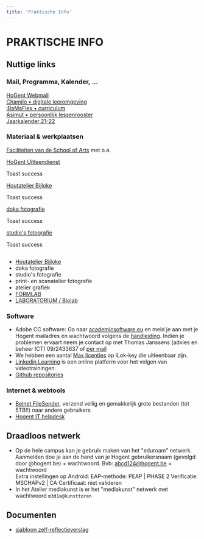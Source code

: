 ```yaml
---
title: 'Praktische Info'
---
```


# PRAKTISCHE INFO

## Nuttige links

### Mail, Programma, Kalender, ...

<div class="chip"><a href="http://webmail.hogent.be/" target=_blanc>HoGent Webmail</a></div>
<div class="chip"><a href="https://chamilo.hogent.be/" target=_blanc>Chamilo • digitale leeromgeving</a></div>
<div class="chip"><a href="https://ibamaflex.hogent.be/" target=_blanc>iBaMaFlex • curriculum</a></div>
<div class="chip"><a href="https://hogent.asimut.net/public/" target=_blanc>Asimut • persoonlijk lessenrooster</a></div>

<div class="chip"><a href="https://schoolofartsgent.be/2021/wp-content/uploads/2021/05/07_Acad-kal-2021-2022-SCH-ACAD-v2.pdf" target=_blanc>Jaarkalender 21-22</a></div>

### Materiaal & werkplaatsen

[Faciliteiten van de School of Arts](https://schoolofartsgent.be/nl/onderwijs/faciliteiten) met o.a.

<div class="columns">
  <div class="column col-sm-12">
    <div class="toast toast-warning"><a href="http://uitleendienst.schoolofarts.be/users/sign_in" target=_blanc>HoGent Uitleendienst</a></div>
    <p>Toast success</p>
    </div>
  </div>
  <div class="column col-sm-12">
    <div class="toast toast-warning"><a href="https://www.facebook.com/KASKhoutatelier" target=_blanc>Houtatelier Bijloke</a></div>
    <p>Toast success</p>
    </div>
  </div>
  <div class="column col-sm-12">
    <div class="toast toast-warning"><a href="" target=_blanc>doka fotografie</a></div>
    <p>Toast success</p>
    </div>
  </div>
  <div class="column col-sm-12">
    <div class="toast toast-warning"><a href="" target=_blanc>studio's fotografie</a></div>
    <p>Toast success</p>
    </div>
  </div>
</div>

-   [Houtatelier Bijloke](https://www.facebook.com/KASKhoutatelier)
-   doka fotografie
-   studio's fotografie
-   print- en scanatelier fotografie
-   atelier grafiek
-   [FORMLAB](https://www.formlab.schoolofarts.be/)
-   [LABORATORIUM / Biolab](http://www.laboratorium.bio/)

### Software

-   Adobe CC software: Ga naar [academicsoftware.eu](https://www.academicsoftware.eu/) en meld je aan met je Hogent mailadres en wachtwoord volgens de [handleiding](https://streamable.com/tb4xyr). Indien je problemen ervaart neem je contact op met Thomas Janssens (advies en beheer ICT) 09/2433637 of [per mail](mailto:thomas.janssens@hogent.be)
-   We hebben een aantal [Max licenties](https://cycling74.com/) op iLok-key die  uitleenbaar zijn.
-   [Linkedin Learning](https://linkedin-learning.pxf.io/) is een online platform voor het volgen van videotrainingen.
-   [Github repositories](https://github.com/theBlackBoxSociety/)

### Internet & webtools

-   [Belnet FileSender](https://filesender.belnet.be/index.php?s=upload), verzend veilig en gemakkelijk grote bestanden (tot 5TB!!) naar andere gebruikers
-   [Hogent IT helpdesk](https://servicedesk.hogent.be/)

## Draadloos netwerk

-   Op de hele campus kan je gebruik maken van het "eduroam" netwerk. Aanmelden doe je aan de hand van je Hogent gebruikersnaam (gevolgd door @hogent.be) + wachtwoord. Bvb: abcd124@hogent.be + wachtwoord  
    Extra instellingen op Android: EAP-methode: PEAP | PHASE 2 Verificatie: MSCHAPv2 | CA Certificaat: niet valideren
-   In het Atelier mediakunst is er het "mediakunst" netwerk met wachtwoord `m3d1a@kunsttoren`

## Documenten

-   [sjabloon zelf-reflectieverslag](SjabloonReflectieverslag.rtf)
